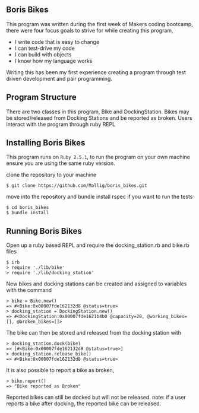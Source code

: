 ## Boris Bikes

This program was written during the first week of Makers coding bootcamp, there were four focus goals to strive for while creating this program,
 - I write code that is easy to change
 - I can test-drive my code
 - I can build with objects
 - I know how my language works


Writing this has been my first experience creating a program through test driven development and pair programming. 

## Program Structure

There are two classes in this program, Bike and DockingStation. Bikes may be stored/released from Docking Stations and be reported as broken. Users interact with the program through ruby REPL

## Installing Boris Bikes

This program runs on `Ruby 2.5.1`, to run the program on your own machine ensure you are using the same ruby version.

clone the repository to your machine

```
$ git clone https://github.com/Mallig/boris_bikes.git
```

move into the repository and bundle install rspec if you want to run the tests

```
$ cd boris_bikes
$ bundle install
```

## Running Boris Bikes

Open up a ruby based REPL and require the docking_station.rb and bike.rb files

```
$ irb
> require './lib/bike'
> require './lib/docking_station'
```

New bikes and docking stations can be created and assigned to variables with the command 

```
> bike = Bike.new()
=> #<Bike:0x00007fde162132d8 @status=true>
> docking_station = DockingStation.new()
=> #<DockingStation:0x00007fde1621b4b0 @capacity=20, @working_bikes=[], @broken_bikes=[]>
```

The bike can then be stored and released from the docking station with 

```
> docking_station.dock(bike)
=> [#<Bike:0x00007fde162132d8 @status=true>]
> docking_station.release_bike()
=> #<Bike:0x00007fde162132d8 @status=true>
```

It is also possible to report a bike as broken, 

```
> bike.report()
=> "Bike reported as Broken"
```

Reported bikes can still be docked but will not be released.
note: if a user reports a bike after docking, the reported bike can be released.
